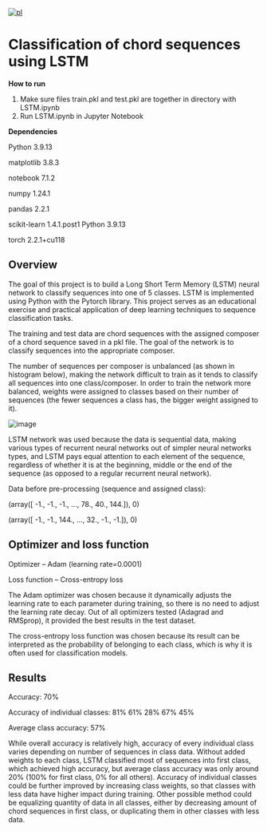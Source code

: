 [![pl](https://img.shields.io/badge/język-PL-red.svg)](https://github.com/pzemla/Classification-of-chord-sequences-using-LSTM/blob/main/README.pl.md)
# Classification of chord sequences using LSTM

**How to run**
1. Make sure files train.pkl and test.pkl are together in directory with LSTM.ipynb
2. Run LSTM.ipynb in Jupyter Notebook


**Dependencies**

Python 3.9.13

matplotlib 3.8.3

notebook 7.1.2

numpy 1.24.1

pandas  2.2.1

scikit-learn 1.4.1.post1 Python 3.9.13

torch 2.2.1+cu118

## Overview

The goal of this project is to build a Long Short Term Memory (LSTM) neural network to classify sequences into one of 5 classes. LSTM is implemented using Python with the Pytorch library. This project serves as an educational exercise and practical application of deep learning techniques to sequence classification tasks.

The training and test data are chord sequences with the assigned composer of a chord sequence saved in a pkl file. The goal of the network is to classify sequences into the appropriate composer.

The number of sequences per composer is unbalanced (as shown in histogram below), making the network difficult to train as it tends to classify all sequences into one class/composer. In order to train the network more balanced, weights were assigned to classes based on their number of sequences (the fewer sequences a class has, the bigger weight assigned to it). 

![image](https://github.com/pzemla/Classification-of-chord-sequences-using-LSTM/assets/135070990/fa600388-5e6b-44b6-a052-e98630cbc7c7)

LSTM network was used because the data is sequential data, making various types of recurrent neural networks out of simpler neural networks types, and LSTM pays equal attention to each element of the sequence, regardless of whether it is at the beginning, middle or the end of the sequence (as opposed to a regular recurrent neural network).

Data before pre-processing (sequence and assigned class): 
 
(array([ -1., -1., -1., ..., 78., 40., 144.]), 0)

(array([ -1., -1., 144., ..., 32., -1., -1.]), 0) 

## Optimizer and loss function

Optimizer – Adam (learning rate=0.0001) 

Loss function – Cross-entropy loss 

The Adam optimizer was chosen because it dynamically adjusts the learning rate to each parameter during training, so there is no need to adjust the learning rate decay. Out of all optimizers tested 
(Adagrad and RMSprop), it provided the best results in the test dataset. 

The cross-entropy loss function was chosen because its result can be interpreted as the probability of belonging to each class, which is why it is often used for classification models. 

## Results

Accuracy: 70% 

Accuracy of individual classes: 81% 61% 28% 67% 45% 

Average class accuracy: 57%

While overall accuracy is relatively high, accuracy of every individual class varies depending on number of sequences in class data. Without added weights to each class, LSTM classified most of sequences into first class, which achieved high accuracy, but average class accuracy was only around 20% (100% for first class, 0% for all others). Accuracy of individual classes could be further improved by increasing class weights, so that classes with less data have higher impact during training. Other possible method could be equalizing quantity of data in all classes, either by decreasing amount of chord sequences in first class, or duplicating them in other classes with less data.
